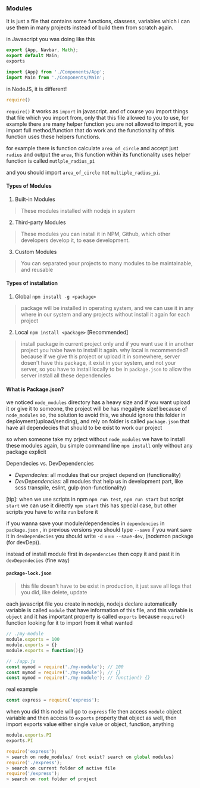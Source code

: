 ### Modules
It is just a file that contains some functions, classess, variables
which i can use them in many projects instead of build them from scratch again.

in Javascript you was doing like this
```js
export {App, Navbar, Math};
export default Main;
exports

import {App} from './Components/App';
import Main from './Components/Main';

```

in NodeJS, it is different!
```js
require()
```

`require()` it works as `import` in javascript.
and of course you import things that file which you import from, only that this file allowed to you to use, for example there are many helper function you are not allowed to import it, you import full method/function that do work and the functionality of this function uses these helpers functions.

for example
there is function calculate `area_of_circle` and accept just `radius` and output the `area`, this function within its functionality uses helper function is called `mutlple_radius_pi`

and you should import `area_of_circle` not `multiple_radius_pi`.


<!--  -->
#### Types of Modules
1. Built-in Modules
> These modules installed with nodejs in system
2. Third-party Modules
> These modules you can install it in NPM, Github, which other developers develop it, to ease development.
3. Custom Modules
> You can separated your projects to many modules to be maintainable, and reusable

<!--  -->
#### Types of installation
1. Global `npm install -g <package>`
> package will be installed in operating system, and we can use it in any where in our system and any projects without install it again for each project
2. Local `npm install <package>` [Recommended]
> install package in current project only and if you want use it in another project you habe have to install it again.
 why local is recommended? because if we give this project or upload it in somewhere, server dosen't have this package, it exist in your system, and not your server, so you have to install locally to be in `package.json` to allow the server install all these dependencies


<!--  -->
#### What is Package.json?
we noticed `node_modules` directory has a heavy size and if you want upload it or give it to someone, the project will be has megabyte size!
because of `node_modules` so, the solution to avoid this, we should ignore this folder in deployment(upload/sending), and rely on folder is called `package.json` that have all dependecies that should to be exist to work our project

so when someone take my prject without `node_modules` we have to install these modules again, bu simple command line `npm install` only without any package explicit


<!--  -->
Dependecies vs. DevDependencies
- *Dependecies*: all modules that our project depend on (functionality)
- *DevDependencies*: all modules that help us in development part, like scss transpile, eslint, gulp (non-functionality)


[tip]: when we use scripts in npm
     `npm run test`, `npm run start`
     but script `start` we can use it directly `npm start`
     this has special case, but other scripts you have to write `run` before it

if you wanna save your module/dependencies in `dependencies` in `package.json` , in previous versions you should type `--save`
if you want save it in `devDependecies` you should write `-d` === `--save-dev`, (nodemon package (for devDep)).

instead of install module first in `dependencies` then copy it and past it in `devDependecies` (fine way)

#### `package-lock.json`
> this file doesn't have to be exist in production, it just save all logs that you did, like delete, update

<!--  -->
each javascript file you create in nodejs, nodejs declare automatically variable is called `module` that have information of this file, and this variable is `object` and it has important property is called `exports` because `require()` function looking for it to import from it what wanted

```js
// ./my-module
module.exports = 100
module.exports = {}
module.exports = function(){}

// ./app.js
const mymod = require('./my-module'); // 100
const mymod = require('./my-module'); // {}
const mymod = require('./my-module'); // function() {}
```


real example
```js
const express = require('express');
```
when you did this
node will go to `express` file then access `module` object variable and then access to `exports` property that object as well, then import exports value either single value or object, function, anything

```js
module.exports.PI
exports.PI
```

```js
require('express');
> search on node_modules/ (not exist? search on global modules)
require('./express');
> search on current folder of active file
require('/express');
> search on root folder of project
```